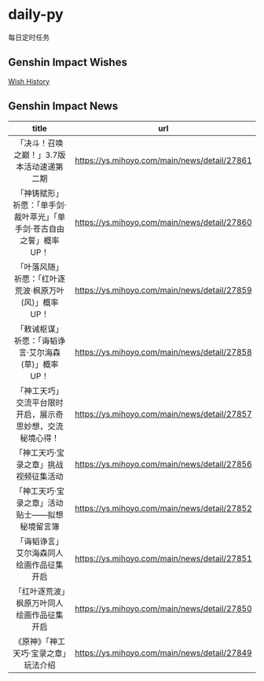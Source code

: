 # daily-py
每日定时任务


## Genshin Impact Wishes
[Wish History](./genshin_impact_wish.md)


## Genshin Impact News

| title | url |
|:---:|:---:|
| 「决斗！召唤之巅！」3.7版本活动速递第二期 | https://ys.mihoyo.com/main/news/detail/27861 |
| 「神铸赋形」祈愿：「单手剑·裁叶萃光」「单手剑·苍古自由之誓」概率UP！ | https://ys.mihoyo.com/main/news/detail/27860 |
| 「叶落风随」祈愿：「红叶逐荒波·枫原万叶(风)」概率UP！ | https://ys.mihoyo.com/main/news/detail/27859 |
| 「敕诫枢谋」祈愿：「诲韬诤言·艾尔海森(草)」概率UP！ | https://ys.mihoyo.com/main/news/detail/27858 |
| 「神工天巧」交流平台限时开启，展示奇思妙想，交流秘境心得！ | https://ys.mihoyo.com/main/news/detail/27857 |
| 「神工天巧·宝录之章」挑战视频征集活动 | https://ys.mihoyo.com/main/news/detail/27856 |
| 「神工天巧·宝录之章」活动贴士——拟想秘境留言簿 | https://ys.mihoyo.com/main/news/detail/27852 |
| 「诲韬诤言」艾尔海森同人绘画作品征集开启 | https://ys.mihoyo.com/main/news/detail/27851 |
| 「红叶逐荒波」枫原万叶同人绘画作品征集开启 | https://ys.mihoyo.com/main/news/detail/27850 |
| 《原神》「神工天巧·宝录之章」玩法介绍 | https://ys.mihoyo.com/main/news/detail/27849 |


